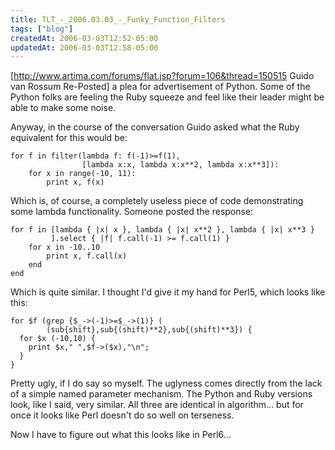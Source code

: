 ```yaml
---
title: TLT_-_2006.03.03_-_Funky_Function_Filters
tags: ["blog"]
createdAt: 2006-03-03T12:52-05:00
updatedAt: 2006-03-03T12:58-05:00
---
```


[http://www.artima.com/forums/flat.jsp?forum=106&thread=150515 Guido van Rossum Re-Posted] a plea for advertisement of Python. Some of the Python folks are feeling the Ruby squeeze and feel like their leader might be able to make some noise.

Anyway, in the course of the conversation Guido asked what the Ruby equivalent for this would be:
```
for f in filter(lambda f: f(-1)>=f(1),
                [lambda x:x, lambda x:x**2, lambda x:x**3]):
    for x in range(-10, 11):
        print x, f(x)
```

Which is, of course, a completely useless piece of code demonstrating some lambda functionality. Someone posted the response:
```
for f in [lambda { |x| x }, lambda { |x| x**2 }, lambda { |x| x**3 }
         ].select { |f| f.call(-1) >= f.call(1) }
    for x in -10..10
        print x, f.call(x)
    end
end
```

Which is quite similar. I thought I'd give it my hand for Perl5, which looks like this:
```
for $f (grep {$_->(-1)>=$_->(1)} (
        (sub{shift},sub{(shift)**2},sub{(shift)**3}) {
  for $x (-10,10) {
    print $x," ",$f->($x),"\n";
  }
}
```

Pretty ugly, if I do say so myself. The uglyness comes directly from the lack of a simple named parameter mechanism. The Python and Ruby versions look, like I said, very similar. All three are identical in algorithm... but for once it looks like Perl doesn't do so well on terseness.

Now I have to figure out what this looks like in Perl6...

